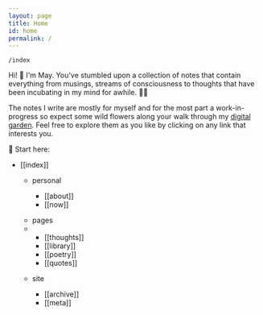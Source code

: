 ```yaml
---
layout: page
title: Home
id: home
permalink: /
---
```


`/index`

<p>Hi! 👋 I'm May. You've stumbled upon a collection of notes that contain everything from musings, streams of consciousness to thoughts that have been incubating in my mind for awhile. 🧠✨ </p>

<p>The notes I write are mostly for myself and for the most part a work-in-progress so expect some wild flowers along your walk through my <a class="internal-link" href="https://maytrinh.me/growing-my-ideas">digital garden</a>. Feel free to explore them as you like by clicking on any link that interests you. </p>

📍 Start here:
<ul>
<li>[[index]]</li>

<ul>
<li>personal</li>
<ul>
<li>[[about]]</li>
<li>[[now]]</li>
</ul>
</ul>

<ul>
<li>pages<li>
<ul>
<li>[[thoughts]]</li>
<li>[[library]]</li>
<li>[[poetry]]</li>
<li>[[quotes]]</li>
</ul>
</ul>

<ul>
<li>site</li>
<ul><li>[[archive]]</li>
<li>[[meta]]</li>
</ul>
</ul>

</ul>


<style>
  .wrapper {
    max-width: 58em;
  }
</style>
